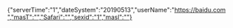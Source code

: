{"serverTime":"1","dateSystem":"20190513","userName":"https://baidu.com","masT":"","Safari":"","sexid":"1","masl":""}

